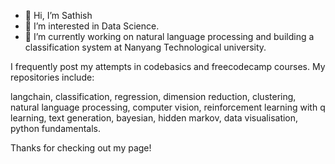 - 👋 Hi, I’m Sathish
- 👀 I’m interested in Data Science. 
- 🌱 I’m currently working on natural language processing and building a classification system at Nanyang Technological university.

I frequently post my attempts in codebasics and freecodecamp courses. My repositories include:  

langchain, classification, regression, dimension reduction, clustering, natural language processing, computer vision, reinforcement learning with q learning, text generation, bayesian, hidden markov, data visualisation, python fundamentals.

Thanks for checking out my page!

<!---
Sathishk2/Sathishk2 is a ✨ special ✨ repository because its `README.md` (this file) appears on your GitHub profile.
You can click the Preview link to take a look at your changes.
--->
